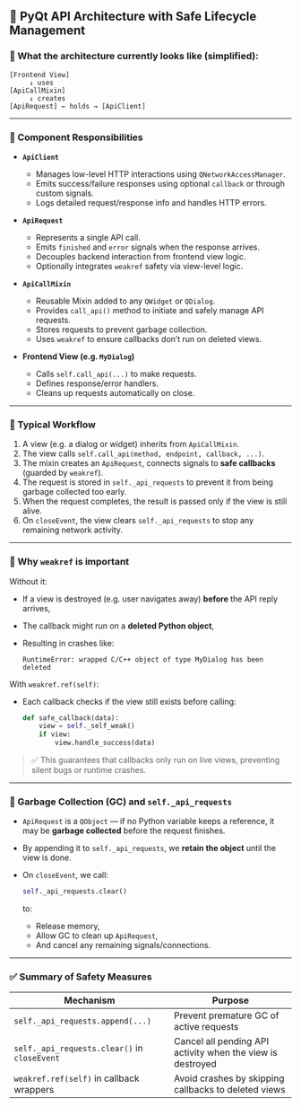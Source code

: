 ## 📄 PyQt API Architecture with Safe Lifecycle Management

### 🔧 What the architecture currently looks like (simplified):

```
[Frontend View]
     ↓ uses
[ApiCallMixin]
     ↓ creates
[ApiRequest] ← holds → [ApiClient]
```

---

### 🧩 Component Responsibilities

* **`ApiClient`**

  * Manages low-level HTTP interactions using `QNetworkAccessManager`.
  * Emits success/failure responses using optional `callback` or through custom signals.
  * Logs detailed request/response info and handles HTTP errors.

* **`ApiRequest`**

  * Represents a single API call.
  * Emits `finished` and `error` signals when the response arrives.
  * Decouples backend interaction from frontend view logic.
  * Optionally integrates `weakref` safety via view-level logic.

* **`ApiCallMixin`**

  * Reusable Mixin added to any `QWidget` or `QDialog`.
  * Provides `call_api()` method to initiate and safely manage API requests.
  * Stores requests to prevent garbage collection.
  * Uses `weakref` to ensure callbacks don’t run on deleted views.

* **Frontend View (e.g. `MyDialog`)**

  * Calls `self.call_api(...)` to make requests.
  * Defines response/error handlers.
  * Cleans up requests automatically on close.

---

### 🔁 Typical Workflow

1. A view (e.g. a dialog or widget) inherits from `ApiCallMixin`.
2. The view calls `self.call_api(method, endpoint, callback, ...)`.
3. The mixin creates an `ApiRequest`, connects signals to **safe callbacks** (guarded by `weakref`).
4. The request is stored in `self._api_requests` to prevent it from being garbage collected too early.
5. When the request completes, the result is passed only if the view is still alive.
6. On `closeEvent`, the view clears `self._api_requests` to stop any remaining network activity.

---

### 🧠 Why `weakref` is important

Without it:

* If a view is destroyed (e.g. user navigates away) **before** the API reply arrives,
* The callback might run on a **deleted Python object**,
* Resulting in crashes like:

  ```
  RuntimeError: wrapped C/C++ object of type MyDialog has been deleted
  ```

With `weakref.ref(self)`:

* Each callback checks if the view still exists before calling:

  ```python
  def safe_callback(data):
      view = self._self_weak()
      if view:
          view.handle_success(data)
  ```

> ✅ This guarantees that callbacks only run on live views, preventing silent bugs or runtime crashes.

---

### 🧼 Garbage Collection (GC) and `self._api_requests`

* `ApiRequest` is a `QObject` — if no Python variable keeps a reference, it may be **garbage collected** before the request finishes.
* By appending it to `self._api_requests`, we **retain the object** until the view is done.
* On `closeEvent`, we call:

  ```python
  self._api_requests.clear()
  ```

  to:

  * Release memory,
  * Allow GC to clean up `ApiRequest`,
  * And cancel any remaining signals/connections.

---

### ✅ Summary of Safety Measures

| Mechanism                                    | Purpose                                                    |
| -------------------------------------------- | ---------------------------------------------------------- |
| `self._api_requests.append(...)`             | Prevent premature GC of active requests                    |
| `self._api_requests.clear()` in `closeEvent` | Cancel all pending API activity when the view is destroyed |
| `weakref.ref(self)` in callback wrappers     | Avoid crashes by skipping callbacks to deleted views       |
